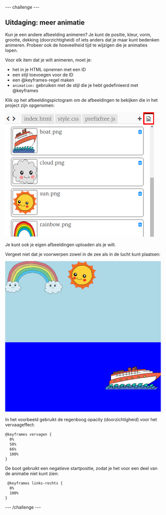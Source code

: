 \--- challenge \---

## Uitdaging: meer animatie

Kun je een andere afbeelding animeren? Je kunt de positie, kleur, vorm, grootte, dekking (doorzichtigheid) of iets anders dat je maar kunt bedenken animeren. Probeer ook de hoeveelheid tijd te wijzigen die je animaties lopen.

Voor elk item dat je wilt animeren, moet je:

+ het in je HTML opnemen met een ID
+ een stijl toevoegen voor de ID
+ een @keyframes-regel maken
+ `animation:` gebruiken met de stijl die je hebt gedefinieerd met @keyframes 

Klik op het afbeeldingspictogram om de afbeeldingen te bekijken die in het project zijn opgenomen:

![screenshot](images/sunrise-images.png)

Je kunt ook je eigen afbeeldingen uploaden als je wilt.

Vergeet niet dat je voorwerpen zowel in de zee als in de lucht kunt plaatsen:

![screenshot](images/sunrise-boat.png)

In het voorbeeld gebruikt de regenboog opacity (doorzichtigheid) voor het vervaageffect:

    @keyframes vervagen {
      0%  
      50% 
      66% 
      100%  
    }
    

De boot gebruikt een negatieve startpositie, zodat je het voor een deel van de animatie niet kunt zien:

     @keyframes links-rechts {
      0%   
      100% 
    }
    

\--- /challenge \---